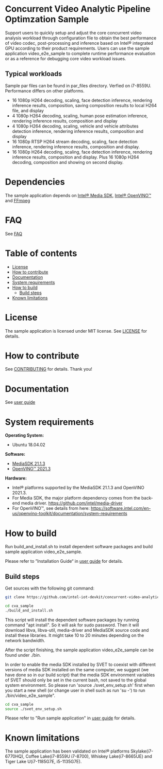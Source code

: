 # Concurrent Video Analytic Pipeline Optimzation Sample 
Support users to quickly setup and adjust the core concurrent video analysis workload through configuration file to obtain the best performance of video codec, post-processing and inference based on Intel® integrated GPU according to their product requirements.
Users can use the sample application video_e2e_sample to complete runtime performance evaluation or as a reference for debugging core video workload issues.

## Typical workloads
Sample par files can be found in par_files directory. Verfied on i7-8559U. Performance differs on other platforms.
* 16 1080p H264 decoding, scaling, face detection inference, rendering inference results, composition, saving composition results to local H264 file, and display
* 4 1080p H264 decoding, scaling, human pose estimation inference, rendering inference results, composition and display
* 4 1080p H264 decoding, scaling, vehicle and vehicle attributes detection inference, rendering inference results, composition and display
* 16 1080p RTSP H264 stream decoding, scaling, face detection inference, rendering inference results, composition and display.
* 16 1080p H264 decoding, scaling, face detection inference, rendering inference results, composition and display. Plus 16 1080p H264 decoding, composition and showing on second display. 

# Dependencies
The sample application depends on [Intel® Media SDK](https://github.com/Intel-Media-SDK/), [Intel® OpenVINO™](https://software.intel.com/en-us/openvino-toolkit) and [FFmpeg](https://www.ffmpeg.org/)

# FAQ
See [FAQ](./doc/FAQ.md)

# Table of contents

  * [License](#license)
  * [How to contribute](#how-to-contribute)
  * [Documentation](#documentation)
  * [System requirements](#system-requirements)
  * [How to build](#how-to-build)
    * [Build steps](#build-steps)
  * [Known limitations](#know-limitations)

# License
The sample application is licensed under MIT license. See [LICENSE](./video_e2e_sample/LICENSE) for details.

# How to contribute
See [CONTRIBUTING](./doc/CONTRIBUTING.md) for details. Thank you!

# Documentation
See [user guide](./doc/concurrent_video_analytic_sample_application_user_guide_2020.3.0.pdf)

# System requirements

**Operating System:**
* Ubuntu 18.04.02

**Software:**
* [MediaSDK 21.1.3](https://github.com/Intel-Media-SDK/MediaSDK/releases/tag/intel-mediasdk-21.1.3)
* [OpenVINO™ 2021.3](https://software.intel.com/en-us/openvino-toolkit)

**Hardware:** 
* Intel® platforms supported by the MediaSDK 21.1.3 and OpenVINO 2021.3. 
* For Media SDK, the major platform dependency comes from the back-end media driver. https://github.com/intel/media-driver
* For OpenVINO™, see details from here: https://software.intel.com/en-us/openvino-toolkit/documentation/system-requirements

# How to build

Run build_and_install.sh to install dependent software packages and build sample application video_e2e_sample. 

Please refer to ”Installation Guide“ in [user guide](./doc/concurrent_video_analytic_sample_application_user_guide_2021.1.0.pdf) for details.

## Build steps

Get sources with the following git command: 
```sh
git clone https://github.com/intel-iot-devkit/concurrent-video-analytic-pipeline-optimization-sample-l.git cva_sample 
```

```sh
cd cva_sample 
./build_and_install.sh
```
This script will install the dependent software packages by running command "apt install". So it will ask for sudo password. Then it will download libva, libva-util, media-driver and MediaSDK source code and install these libraries. It might take 10 to 20 minutes depending on the network bandwidth.

After the script finishing, the sample application video_e2e_sample can be found under ./bin.

In order to enable the media SDK installed by SVET to coexist with different versions of media SDK installed on the same computer, we suggest (we have done so in our build script) that the media SDK environment variables of SVET should only be set in the current bash, not saved to the global system environment.
So please run 'source ./svet_env_setup.sh' first when you start a new shell (or change user in shell such as run 'su -') to run ./bin/video_e2e_sample".

```sh
cd cva_sample
source ./svet_env_setup.sh
```
Please refer to "Run sample application" in [user guide](./doc/concurrent_video_analytic_sample_application_user_guide.pdf) for details.

# Known limitations

The sample application has been validated on Intel® platforms Skylake(i7-6770HQ), Coffee Lake(i7-8559U i7-8700), Whiskey Lake(i7-8665UE) and Tiger Lake U(i7-1185G7E, i5-1135G7E).


